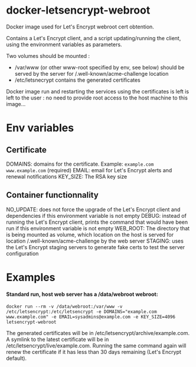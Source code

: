 # docker-letsencrypt-webroot
Docker image used for Let's Encrypt webroot cert obtention.

Contains a Let's Encrypt client, and a script updating/running the client,
using the environment variables as parameters.

Two volumes should be mounted :
- /var/www (or other www-root specified by env, see below) should be served
  by the server for /.well-known/acme-challenge location
- /etc/letsnecrypt contains the generated certificates

Docker image run and restarting the services using the certificates is left
is left to the user : no need to provide root access to the host machine
to this image...

# Env variables

## Certificate
DOMAINS: domains for the certificate. Example: `example.com www.example.com` (required)
EMAIL: email for Let's Encrypt alerts and renewal notifications
KEY_SIZE: The RSA key size

## Container functionnality
NO_UPDATE: does not force the upgrade of the Let's Encrypt client and
dependencies if this environment variable is not empty
DEBUG: instead of running the Let's Encrypt client, prints the command
that would have been run if this environment variable is not empty
WEB_ROOT: The directory that is being mounted as volume, which location
on the host is served for location /.well-known/acme-challenge by the
web server
STAGING: uses the Let's Encrypt staging servers to generate fake certs
to test the server configuration

# Examples

#### Standard run, host web server has a /data/webroot webroot:

    docker run --rm -v /data/webroot:/var/www -v /etc/letsencrypt:/etc/letsencrypt -e DOMAINS="example.com www.example.com" -e EMAIL=sysadmins@example.com -e KEY_SIZE=4096 letsencrypt-webroot

The generated certificates will be in /etc/letsencrypt/archive/example.com.
A symlink to the latest certificate will be in /etc/letsencrypt/live/example.com.
Running the same command again will renew the certificate if it has less than 30 days remaining (Let's Encrypt default).
